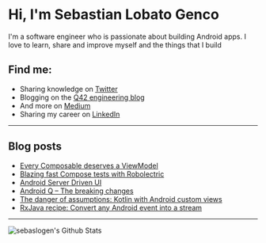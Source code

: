 # Hi, I'm Sebastian Lobato Genco
I'm a software engineer who is passionate about building Android apps. I love to learn, share and improve myself and the things that I build


## Find me:
- Sharing knowledge on <a href="https://twitter.com/sebaslogen"> Twitter</a> 
- Blogging on the <a href="https://engineering.q42.nl/author/sebastian/">Q42 engineering blog</a>
- And more on <a href="https://medium.com/@sebaslogen">Medium</a>
- Sharing my career on <a href="https://www.linkedin.com/in/slobato/">LinkedIn</a>

---

## Blog posts
- <a href="https://engineering.q42.nl/compose/">Every Composable deserves a ViewModel</a>
- <a href="https://medium.com/@sebaslogen/blazing-fast-compose-tests-with-robolectric-b059f5471495">Blazing fast Compose tests with Robolectric</a>
- <a href="https://engineering.q42.nl/android-server-driven-ui/">Android Server Driven UI</a>
- <a href="https://engineering.q42.nl/android-q-changes/">Android Q – The breaking changes</a>
- <a href="https://medium.com/@sebaslogen/the-danger-of-assumptions-kotlin-with-android-custom-views-adb79bf2da45">The danger of assumptions: Kotlin with Android custom views</a>
- <a href="https://medium.com/@sebaslogen/rxjava-recipe-convert-any-android-event-into-a-stream-c614ca686db0">RxJava recipe: Convert any Android event into a stream</a>

---

<a href="https://github.com/anuraghazra/github-readme-stats">
    <img align="left" alt="sebaslogen's Github Stats" src="https://github-readme-stats.vercel.app/api?username=sebaslogen&count_private=true&show_icons=true&theme=radical" />
</a>



<!--
**sebaslogen/sebaslogen** is a ✨ _special_ ✨ repository because its `README.md` (this file) appears on your GitHub profile.

Here are some ideas to get you started:

- 🔭 I’m currently working on ...
- 🌱 I’m currently learning ...
- 👯 I’m looking to collaborate on ...
- 🤔 I’m looking for help with ...
- 💬 Ask me about ...
- 📫 How to reach me: ...
- 😄 Pronouns: ...
- ⚡ Fun fact: ...
-->
